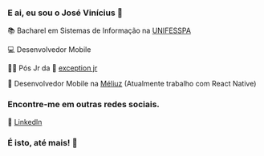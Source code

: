 ### E ai, eu sou o José Vinícius 👋

📚 Bacharel em Sistemas de Informação na [UNIFESSPA](https://www.unifesspa.edu.br/)

💻 Desenvolvedor Mobile 

🦸‍♂️ Pós Jr da 🦎 [exception jr](https://exceptionjr.com.br)

📱 Desenvolvedor Mobile na [Méliuz](https://www.meliuz.com.br/) (Atualmente trabalho com React Native)

<!--
### O que eu estou estudando no momento

 📝 Atualmente sou aluno do Bootcamp GoStack da Rocketseat onde estou aprendendo:

 - Desenvolvimento [frontend](https://github.com/saraivavini/gobarber-frontend) com React Js;
 - Desenvolvimento [backend](https://github.com/saraivavini/gobarber-backend) com Node js;
 - Desenvolvimento [mobile](https://github.com/saraivavini/gobarber-mobile) com React Native;
 - Padrões de projeto e arquitetura de software;
 - Princípios SOLID;
-->

### Encontre-me em outras redes sociais.

💼 [Linkedln](https://www.linkedin.com/in/saraivavini)


<!-- 
🔍 Atualmente em busca de freelas em que eu possa colaborar como desenvolvedor fullstack.
-->

### É isto, até mais! 🤙


<!--
**jbsaraiva/jbsaraiva** is a ✨ _special_ ✨ repository because its `README.md` (this file) appears on your GitHub profile.

Here are some ideas to get you started:

- 🔭 I’m currently working on ...
- 🌱 I’m currently learning ...
- 👯 I’m looking to collaborate on ...
- 🤔 I’m looking for help with ...
- 💬 Ask me about ...
- 📫 How to reach me: ...
- 😄 Pronouns: ...
- ⚡ Fun fact: ...
-->



